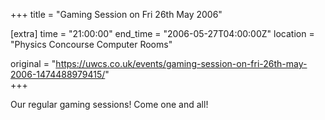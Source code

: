 +++
title = "Gaming Session on Fri 26th May 2006"

[extra]
time = "21:00:00"
end_time = "2006-05-27T04:00:00Z"
location = "Physics Concourse Computer Rooms"

original = "https://uwcs.co.uk/events/gaming-session-on-fri-26th-may-2006-1474488979415/"    
+++

Our regular gaming sessions\! Come one and all\!

